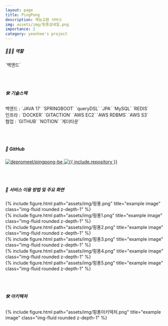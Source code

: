 ```yaml
---
layout: page
title: PingPong
description: 재능교환 서비스
img: assets/img/핑퐁섬네일.png
importance: 2
category: yeonhee's project
---
```



<h5>👩🏻‍💻 역할 </h5> `백엔드`

<br/><br/>
<h5>🛠 기술스택 </h5> 
백엔드 : `JAVA 17` `SPRINGBOOT` `queryDSL` `JPA` `MySQL` `REDIS`<br/>
인프라 : `DOCKER` `GITACTION` `AWS EC2` `AWS RDBMS` `AWS S3` <br/>
협업 : `GITHUB` `NOTION` `게더타운` 

<br/><br/>
<h5>📌 GitHub</h5>
<div class="row">
<div class="repo p-2 text-center">
  <a href="https://github.com/depromeet/pingpong-be">
    <img class="repo-img-light w-100" alt="depromeet/pingpong-be" src="https://github-readme-stats.vercel.app/api/pin/?username=depromeet&repo=pingpong-be&theme={{ site.repo_theme_light }}&show_owner=true">
    <img class="repo-img-dark w-100" alt="{{ include.repository }}" src="https://github-readme-stats.vercel.app/api/pin/?username=depromeet&repo=pingpong-be&theme={{ site.repo_theme_dark }}&show_owner=true">
  </a>
  </div>
</div>

<br/><br/>
<h5>📌 서비스 이용 방법 및 주요 화면</h5>

<div class="row">
    <div class="col-sm mt-3 mt-md-0">
        {% include figure.html path="assets/img/핑퐁.png" title="example image" class="img-fluid rounded z-depth-1" %}
    </div>
    <div class="col-sm mt-3 mt-md-0">
        {% include figure.html path="assets/img/핑퐁1.png" title="example image" class="img-fluid rounded z-depth-1" %}
    </div>
    <div class="col-sm mt-3 mt-md-0">
        {% include figure.html path="assets/img/핑퐁2.png" title="example image" class="img-fluid rounded z-depth-1" %}
    </div>
</div>

<div class="row">
    <div class="col-sm mt-3 mt-md-0">
        {% include figure.html path="assets/img/핑퐁3.png" title="example image" class="img-fluid rounded z-depth-1" %}
    </div>
    <div class="col-sm mt-3 mt-md-0">
        {% include figure.html path="assets/img/핑퐁4.png" title="example image" class="img-fluid rounded z-depth-1" %}
    </div>
    <div class="col-sm mt-3 mt-md-0">
        {% include figure.html path="assets/img/핑퐁5.png" title="example image" class="img-fluid rounded z-depth-1" %}
    </div>
</div>

<br/><br/>
<h5>🛠️ 아키텍처</h5>
<div class="row">
    <div class="col-sm mt-4 mt-md-0">
        {% include figure.html path="assets/img/핑퐁아키텍처.png" title="example image" class="img-fluid rounded z-depth-1" %}
    </div>
</div>
